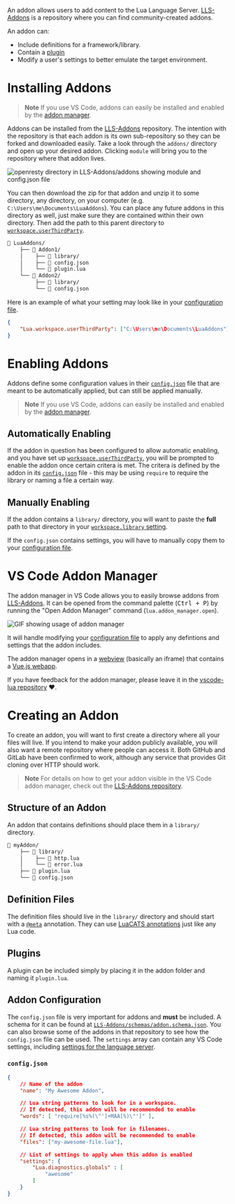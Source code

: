An addon allows users to add content to the Lua Language Server. [LLS-Addons][LLS-Addons] is a repository where you can find community-created addons.

An addon can:

- Include definitions for a framework/library.
- Contain a [plugin](https://github.com/LuaLS/lua-language-server/wiki/Plugins)
- Modify a user's settings to better emulate the target environment.

# Installing Addons

> **Note**
> If you use VS Code, addons can easily be installed and enabled by the [addon manager](#vs-code-addon-manager).

Addons can be installed from the [LLS-Addons][LLS-Addons] repository. The intention with the repository is that each addon is its own sub-repository so they can be forked and downloaded easily. Take a look through the `addons/` directory and open up your desired addon. Clicking `module` will bring you to the repository where that addon lives.

![openresty directory in LLS-Addons/addons showing module and config.json file](https://user-images.githubusercontent.com/61925890/214354486-3804b2ca-b2e2-455e-8bfb-7ba13b0f43ef.png)

You can then download the zip for that addon and unzip it to some directory, any directory, on your computer (e.g. `C:\Users\me\Documents\LuaAddons`). You can place any future addons in this directory as well, just make sure they are contained within their own directory. Then add the path to this parent directory to [`workspace.userThirdParty`](https://github.com/LuaLS/lua-language-server/wiki/Settings#workspaceuserthirdparty).

```bash
📂 LuaAddons/
    ├── 📂 Addon1/
    │    ├── 📁 library/
    │    ├── 📜 config.json
    │    └── 📜 plugin.lua
    └── 📂 Addon2/
         ├── 📁 library/
         └── 📜 config.json
```
Here is an example of what your setting may look like in your [configuration file](https://github.com/LuaLS/lua-language-server/wiki/Configuration-File).
```json
{
    "Lua.workspace.userThirdParty": ["C:\Users\me\Documents\LuaAddons"]
}
```

# Enabling Addons
Addons define some configuration values in their [`config.json`](#configjson) file that are meant to be automatically applied, but can still be applied manually.

> **Note**
> If you use VS Code, addons can easily be installed and enabled by the [addon manager](#vs-code-addon-manager).

## Automatically Enabling
If the addon in question has been configured to allow automatic enabling, and you have set up [`workspace.userThirdParty`](https://github.com/LuaLS/lua-language-server/wiki/Settings#workspaceuserthirdparty), you will be prompted to enable the addon once certain critera is met. The critera is defined by the addon in its [`config.json`](#configjson) file - this may be using `require` to require the library or naming a file a certain way.


## Manually Enabling
If the addon contains a `library/` directory, you will want to paste the **full** path to that directory in your [`workspace.library` setting](https://github.com/LuaLS/lua-language-server/wiki/Settings#workspacelibrary).

If the `config.json` contains settings, you will have to manually copy them to your [configuration file](https://github.com/LuaLS/lua-language-server/wiki/Configuration-File).

# VS Code Addon Manager
The addon manager in VS Code allows you to easily browse addons from [LLS-Addons][LLS-Addons]. It can be opened from the command palette (<kbd>Ctrl + P</kbd>) by running the "Open Addon Manager" command (`lua.addon_manager.open`).

![GIF showing usage of addon manager](https://user-images.githubusercontent.com/61925890/219545232-d7b45d56-6761-4589-a195-0a6d22989320.gif)

It will handle modifying your [configuration file](https://github.com/LuaLS/lua-language-server/wiki/Configuration-File) to apply any defintions and settings that the addon includes.

The addon manager opens in a [webview](https://code.visualstudio.com/api/extension-guides/webview) (basically an iframe) that contains a [Vue.js webapp](https://github.com/LuaLS/vscode-lua-webvue).

If you have feedback for the addon manager, please leave it in the [vscode-lua repository](https://github.com/LuaLS/vscode-lua) ❤️.

# Creating an Addon
To create an addon, you will want to first create a directory where all your files will live. If you intend to make your addon publicly available, you will also want a remote repository where people can access it. Both GitHub and GitLab have been confirmed to work, although any service that provides Git cloning over HTTP should work.

> **Note**
> For details on how to get your addon visible in the VS Code addon manager, check out the [LLS-Addons repository](https://github.com/LuaLS/LLS-Addons#readme).

## Structure of an Addon
An addon that contains definitions should place them in a `library/` directory.

```bash
📂 myAddon/
    ├── 📁 library/
    │    ├── 📜 http.lua
    │    └── 📜 error.lua
    ├── 📜 plugin.lua
    └── 📜 config.json
```

## Definition Files
The definition files should live in the `library/` directory and should start with a [`@meta`](https://github.com/LuaLS/lua-language-server/wiki/Annotations#meta) annotation. They can use [LuaCATS annotations](https://github.com/LuaLS/lua-language-server/wiki/Annotations) just like any Lua code.

## Plugins
A plugin can be included simply by placing it in the addon folder and naming it `plugin.lua`.

## Addon Configuration
The `config.json` file is very important for addons and **must** be included. A schema for it can be found at [`LLS-Addons/schemas/addon.schema.json`](https://github.com/LuaLS/LLS-Addons/blob/main/schemas/addon_config.schema.json). You can also browse some of the addons in that repository to see how the `config.json` file can be used. The `settings` array can contain any VS Code settings, including [settings for the language server](https://github.com/LuaLS/lua-language-server/wiki/Settings).

### `config.json`
```json
{
    // Name of the addon
    "name": "My Awesome Addon",

    // Lua string patterns to look for in a workspace.
    // If detected, this addon will be recommended to enable
    "words": [ "require[%s%(\"']+MAA[%)\"']" ],

    // Lua string patterns to look for in filenames.
    // If detected, this addon will be recommended to enable
    "files": ["my-awesome-file.lua"],

    // List of settings to apply when this addon is enabled
    "settings": {
        "Lua.diagnostics.globals" : [
            "awesome"
        ]
    }
}
```

[LLS-Addons]: https://github.com/LuaLS/LLS-Addons
